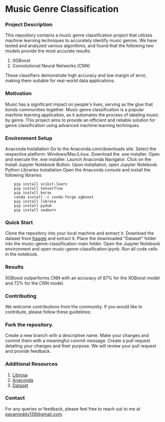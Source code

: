 # Music Genre Classification

### Project Description
This repository contains a music genre classification project that utilizes machine learning techniques to accurately identify music genres. We have tested and analyzed various algorithms, and found that the following two models provide the most accurate results:

1. XGBoost
2. Convolutional Neural Networks (CNN)

These classifiers demonstrate high accuracy and low margin of error, making them suitable for real-world data applications.

### Motivation
Music has a significant impact on people's lives, serving as the glue that bonds communities together. Music genre classification is a popular machine learning application, as it automates the process of labeling music by genre. This project aims to provide an efficient and reliable solution for genre classification using advanced machine learning techniques.

### Environment Setup
Anaconda Installation
Go to the Anaconda.com/downloads site.
Select the respective platform: Windows/Mac/Linux.
Download the .exe installer.
Open and execute the .exe installer.
Launch Anaconda Navigator.
Click on the Install Jupyter Notebook Button.
Upon installation, open Jupyter Notebook.
Python Libraries Installation
Open the Anaconda console and install the following libraries:

```shell
    pip install scikit-learn
    pip install tensorflow
    pip install keras
    conda install -c conda-forge xgboost
    pip install librosa
    pip install pydub
    pip install seaborn
```


### Quick Start
Clone the repository into your local machine and extract it.
Download the dataset from [Kaggle](https://www.kaggle.com/andradaolteanu/gtzan-dataset-music-genre-classification "Kaggle") and extract it.
Place the downloaded "Dataset" folder into the music-genre-classification-main folder.
Open the Jupyter Notebook environment and open music-genre-classification.ipynb.
Run all code cells in the notebook.
### Results
XGBoost outperforms CNN with an accuracy of 87% for the XGBoost model and 72% for the CNN model.


### Contributing
We welcome contributions from the community. If you would like to contribute, please follow these guidelines:

### Fork the repository.
Create a new branch with a descriptive name.
Make your changes and commit them with a meaningful commit message.
Create a pull request detailing your changes and their purpose.
We will review your pull request and provide feedback.


### Additional Resources
1. [Librosa](https://librosa.org/doc/latest/index.html " Librosa")
2. [Anaconda](https://docs.anaconda.com/ "Anaconda")
3. [Dataset](https://www.kaggle.com/andradaolteanu/gtzan-dataset-music-genre-classification "Dataset")

### Contact
For any queries or feedback, please feel free to reach out to me at pavanreddy139@gmail.com.

